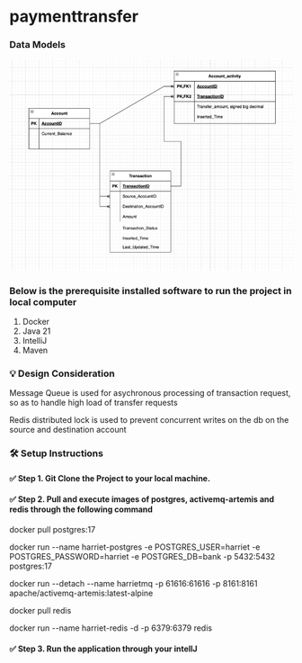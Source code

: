 # paymenttransfer

### Data Models
![img.png](img.png)

### Below is the prerequisite installed software to run the project in local computer
1. Docker
2. Java 21 
3. IntelliJ
4. Maven

### 💡 Design Consideration
Message Queue is used for asychronous processing of transaction request, so as to handle high load of transfer requests

Redis distributed lock is used to prevent concurrent writes on the db on the source and destination account

### 🛠️ Setup Instructions

#### ✅ Step 1. Git Clone the Project to your local machine.
#### ✅ Step 2. Pull and execute images of postgres, activemq-artemis and redis through the following command

docker pull postgres:17

docker run --name harriet-postgres -e POSTGRES_USER=harriet -e POSTGRES_PASSWORD=harriet -e POSTGRES_DB=bank -p 5432:5432 postgres:17

docker run --detach --name harrietmq -p 61616:61616 -p 8161:8161 apache/activemq-artemis:latest-alpine

docker pull redis

docker run --name harriet-redis -d -p 6379:6379 redis

#### ✅ Step 3. Run the application through your intellJ

